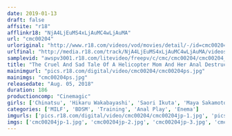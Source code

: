 ```yaml
---
date: 2019-01-13
draft: false
affsite: "r18"
afflinkr18: "NjA4LjEuMS4xLjAuMC4wLjAuMA"
url: "cmc00204"
urloriginal: "http://www.r18.com/videos/vod/movies/detail/-/id=cmc00204"
urlfinal: "http://media.r18.com/track/NjA4LjEuMS4xLjAuMC4wLjAuMA/videos/vod/movies/detail/-/id=cmc00204"
samplevid: "awspv3001.r18.com/litevideo/freepv/c/cmc/cmc00204/cmc00204_dmb_w.mp4"
title: "The Cruel And Sad Tale Of A Helicopter Mom And Her Anal Destruction Mothers Who Were Brutalized And Entrapped By Beastly Lust"
mainimgurl: "pics.r18.com/digital/video/cmc00204/cmc00204ps.jpg"
mainimgs: "cmc00204ps.jpg"
releasedate: "Aug. 05, 2018"
duration: 186
productioncomp: "Cinemagic"
girls: ['Chinatsu', 'Hikaru Wakabayashi', 'Saori Ikuta', 'Maya Sakamoto', 'Aoi Minami', 'Mari Kikugawa', 'Mika Maeno', 'Yukie Kinoshita', 'Hitomi Kano', 'Kyoko Otohara']
categories: ['MILF', 'BDSM', 'Training', 'Anal Play', 'Enema']
imgurls: ['pics.r18.com/digital/video/cmc00204/cmc00204jp-1.jpg', 'pics.r18.com/digital/video/cmc00204/cmc00204jp-2.jpg', 'pics.r18.com/digital/video/cmc00204/cmc00204jp-3.jpg', 'pics.r18.com/digital/video/cmc00204/cmc00204jp-4.jpg', 'pics.r18.com/digital/video/cmc00204/cmc00204jp-5.jpg', 'pics.r18.com/digital/video/cmc00204/cmc00204jp-6.jpg', 'pics.r18.com/digital/video/cmc00204/cmc00204jp-7.jpg', 'pics.r18.com/digital/video/cmc00204/cmc00204jp-8.jpg', 'pics.r18.com/digital/video/cmc00204/cmc00204jp-9.jpg', 'pics.r18.com/digital/video/cmc00204/cmc00204jp-10.jpg', 'pics.r18.com/digital/video/cmc00204/cmc00204jp-11.jpg', 'pics.r18.com/digital/video/cmc00204/cmc00204jp-12.jpg', 'pics.r18.com/digital/video/cmc00204/cmc00204jp-13.jpg', 'pics.r18.com/digital/video/cmc00204/cmc00204jp-14.jpg', 'pics.r18.com/digital/video/cmc00204/cmc00204jp-15.jpg', 'pics.r18.com/digital/video/cmc00204/cmc00204jp-16.jpg', 'pics.r18.com/digital/video/cmc00204/cmc00204jp-17.jpg', 'pics.r18.com/digital/video/cmc00204/cmc00204jp-18.jpg', 'pics.r18.com/digital/video/cmc00204/cmc00204jp-19.jpg', 'pics.r18.com/digital/video/cmc00204/cmc00204jp-20.jpg']
imgs: ['cmc00204jp-1.jpg', 'cmc00204jp-2.jpg', 'cmc00204jp-3.jpg', 'cmc00204jp-4.jpg', 'cmc00204jp-5.jpg', 'cmc00204jp-6.jpg', 'cmc00204jp-7.jpg', 'cmc00204jp-8.jpg', 'cmc00204jp-9.jpg', 'cmc00204jp-10.jpg', 'cmc00204jp-11.jpg', 'cmc00204jp-12.jpg', 'cmc00204jp-13.jpg', 'cmc00204jp-14.jpg', 'cmc00204jp-15.jpg', 'cmc00204jp-16.jpg', 'cmc00204jp-17.jpg', 'cmc00204jp-18.jpg', 'cmc00204jp-19.jpg', 'cmc00204jp-20.jpg']
---
```

